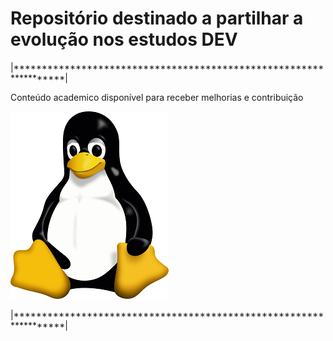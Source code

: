 # Repositório destinado a partilhar a evolução nos estudos DEV

|******************************************************************|

Conteúdo academico disponível para receber melhorias e contribuição

![tuxgod](tux.svg.png)

|******************************************************************|
